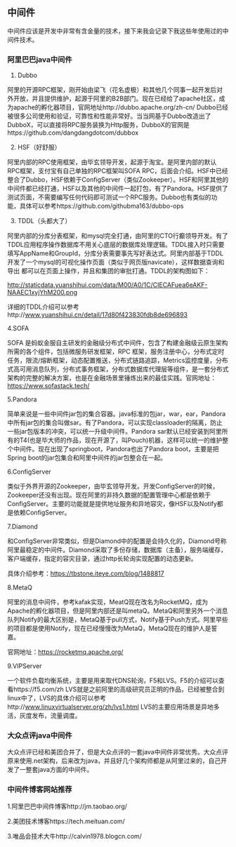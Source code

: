 ## 中间件
中间件应该是开发中非常有含金量的技术，接下来我会记录下我这些年使用过的中间件技术。

### 阿里巴巴java中间件

1. Dubbo

阿里的开源RPC框架，刚开始由梁飞（花名虚极）和其他几个同事一起开发后对外开放，并且提供维护，起源于阿里的B2B部门。现在已经给了apache社区，成为apache的孵化器项目，官网地址http://dubbo.apache.org/zh-cn/
Dubbo已经被很多公司使用和验证，可靠性和性能非常好。当当网基于Dubbo改造出了DubboX，可以直接将RPC服务装换为Http服务，DubboX的官网是https://github.com/dangdangdotcom/dubbox

2. HSF（好舒服）

阿里内部的RPC使用框架，由毕玄领导开发，起源于淘宝。是阿里内部的默认RPC框架，支付宝有自己单独的RPC框架叫SOFA RPC，后面会介绍。HSF中已经整合了Dubbo，HSF依赖于ConfigServer（类似Zookeeper）。HSF和阿里其他的中间件都已经打通，HSF以及其他的中间件一起打包，有了Pandora。HSF提供了测试页面，不需要编写任何代码即可测试一个RPC服务。Dubbo也有类似的功能，具体可以参考https://github.com/githubma163/dubbo-ops

3. TDDL（头都大了）

阿里内部的分库分表框架，和mysql完全打通，由阿里的CTO行癫领导开发。有了TDDL应用程序操作数据库不用关心底层的数据库处理逻辑。TDDL接入时只需要填写AppName和GroupId，分库分表需要事先写好表达式。阿里内部基于TDDL开发了一个mysql的可视化操作页面（类似于网页版navicate），这样数据查询和导出
都可以在页面上操作，并且和集团的审批打通。TDDL的架构图如下：

http://staticdata.yuanshihui.com/data/M00/A0/1C/CIECAFuea6eAKF-NAAEC1xyjYhM200.png

详细的TDDL介绍可以参考http://www.yuanshihui.cn/detail/17d80f423830fdb8de696893

4.SOFA

SOFA 是蚂蚁金服自主研发的金融级分布式中间件，包含了构建金融级云原生架构所需的各个组件，包括微服务研发框架，RPC 框架，服务注册中心，分布式定时任务，限流/熔断框架，动态配置推送，分布式链路追踪，Metrics监控度量，分布式高可用消息队列，分布式事务框架，分布式数据库代理层等组件，是一套分布式架构的完整的解决方案，也是在金融场景里锤炼出来的最佳实践。官网地址：https://www.sofastack.tech/

5.Pandora
 
简单来说是一些中间件jar包的集合容器。java标准的包jar，war，ear，Pandora中所有jar包的集合叫做sar。有了Pandora，可以实现classloader的隔离，防止一些jar包版本的冲突，可以统一升级中间件。Pandora sar默认已经安装到阿里所有的T4(也是毕大师的作品，现在开源了，叫Pouch)机器，这样可以统一的维护整个中间件。现在出现了springboot，Pandora也出了Pandora boot，主要是把Spring boot的jar包集合和阿里中间件的jar包整合在一起。

6.ConfigServer

类似于外界开源的Zookeeper，由毕玄领导开发。开发ConfigServer的时候，Zookeeper还没有出现。现在阿里的非持久数据的配置管理中心都是依赖于ConfigServer。主要的功能就是提供地址服务和异地容灾，像HSF以及Notify都是依赖ConfigServer。

7.Diamond

和ConfigServer非常类似，但是Diamond中的配置是会持久化的，Diamond号称阿里最稳定的中间件。Diamond采取了多份存储，数据库（主备），服务端缓存，客户端缓存，指定的容灾目录，通过http长轮询实现配置的动态更新。

具体介绍参考：https://tbstone.iteye.com/blog/1488817

8.MetaQ

阿里的消息中间件，参考kafak实现，MeatQ现在改名为RocketMQ，成为Apache的孵化器项目，但是阿里内部还是叫metaQ。MetaQ和阿里另外一个消息队列Notify的最大区别是，MetaQ基于pull方式，Notify基于Push方式。阿里早些的项目都是使用Notify，现在已经慢慢改为MetaQ，MetaQ现在的维护人是誓嘉。

官网地址：https://rocketmq.apache.org/

9.VIPServer

一个软件负载均衡系统，主要是用来取代DNS轮询，F5和LVS。F5的介绍可以查看https://f5.com/zh LVS就是之前阿里的高级研究员正明的作品，已经被整合到linux中了，LVS的具体介绍可以参考http://www.linuxvirtualserver.org/zh/lvs1.html
LVS的主要应用场景是异地多活，灰度发布，流量调度。

### 大众点评java中间件

大众点评已经和美团合并了，但是大众点评的一套java中间件非常优秀。大众点评原来使用.net架构，后来改为java，并且好几个架构师都是从阿里过来的，自己开发了一整套java方面的中间件。

### 中间件博客网站推荐

1.阿里巴巴中间件博客http://jm.taobao.org/

2.美团技术博客https://tech.meituan.com/

3.唯品会技术大牛http://calvin1978.blogcn.com/




